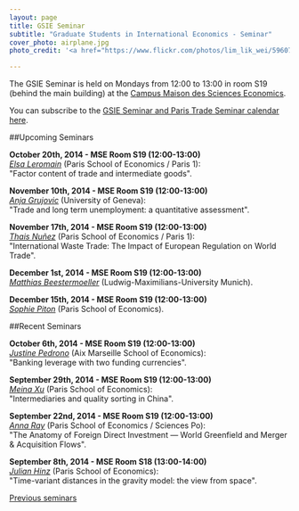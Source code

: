 ```yaml
---
layout: page
title: GSIE Seminar
subtitle: "Graduate Students in International Economics - Seminar"
cover_photo: airplane.jpg
photo_credit: '<a href="https://www.flickr.com/photos/lim_lik_wei/5960796646/">Brandon LLW</a> <a href="http://creativecommons.org/licenses/by-nc/2.0/">cc</a>'

---
```

The GSIE Seminar is held on Mondays from 12:00 to 13:00 in room S19 (behind the main building) at the [Campus Maison des Sciences Economics](https://maps.google.fr/maps?q=Maison+des+Sciences+Économiques,+Paris&hl=fr&ie=UTF8&ll=48.834752,2.358933&spn=0.003309,0.009221&sll=48.834911,2.358874&sspn=0.003309,0.009221&hq=Maison+des+Sciences+Économiques,+Paris&t=m&z=18).

You can subscribe to the [GSIE Seminar and Paris Trade Seminar calendar here](https://www.google.com/calendar/render?cid=paristradeseminar@gmail.com).

##Upcoming Seminars

**October 20th, 2014 - MSE Room S19 (12:00-13:00)**<br>
*[Elsa Leromain](http://www.parisschoolofeconomics.eu/en/leromain-elsa/)* (Paris School of Economics / Paris 1):<br>
"Factor content of trade and intermediate goods".

**November 10th, 2014 - MSE Room S19 (12:00-13:00)**<br>
*[Anja Grujovic](http://www.unige.ch/gsem/iee/en/members/assistants/grujovic-anja/)* (University of Geneva):<br>
"Trade and long term unemployment: a quantitative assessment".

**November 17th, 2014 - MSE Room S19 (12:00-13:00)**<br>
*[Thais Nuñez](http://www.parisschoolofeconomics.eu/fr/nunez-rocha-thais/)* (Paris School of Economics / Paris 1):<br>
"International Waste Trade: The Impact of European Regulation on World Trade".

**December 1st, 2014 - MSE Room S19 (12:00-13:00)**<br>
*[Matthias Beestermoeller](http://beestermoeller.weebly.com/)* (Ludwig-Maximilians-University Munich).

**December 15th, 2014 - MSE Room S19 (12:00-13:00)**<br>
*[Sophie Piton](http://www.cepii.fr/CEPII/fr/page_perso/page_perso.asp?nom_complet=Sophie%20Piton)* (Paris School of Economics).


##Recent Seminars

**October 6th, 2014 - MSE Room S19 (12:00-13:00)**<br>
*[Justine Pedrono](https://sites.google.com/site/justinepedrono/)* (Aix Marseille School of Economics):<br>
"Banking leverage with two funding currencies".

**September 29th, 2014 - MSE Room S19 (12:00-13:00)**<br>
*[Meina Xu](http://www.parisschoolofeconomics.eu/fr/xu-meina/)* (Paris School of Economics):<br>
"Intermediaries and quality sorting in China".

**September 22nd, 2014 - MSE Room S19 (12:00-13:00)**<br>
*[Anna Ray](https://sites.google.com/site/annazagrajczukray/home)* (Paris School of Economics / Sciences Po):<br>
"The Anatomy of Foreign Direct Investment — World Greenfield and Merger & Acquisition Flows".

**September 8th, 2014 - MSE Room S18 (13:00-14:00)**<br>
*[Julian Hinz](http://julianhinz.com)* (Paris School of Economics):<br>
"Time-variant distances in the gravity model: the view from space".

[Previous seminars](./previous)